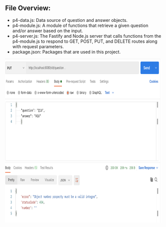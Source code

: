 ## File Overview:

- p4-data.js: Data source of question and answer objects.
- p4-module.js: A module of functions that retrieve a given question and/or answer based on the input.
- p4-server.js: The Fastify and Node.js server that calls functions from the p4-module.js to respond to GET, POST, PUT, and DELETE routes along with request parameters.
- package.json: Packages that are used in this project.

<img src="./p4-postman.png" alt="p4-postman.png" width="849" height="528">

